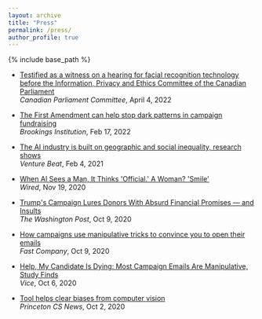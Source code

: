 ```yaml
---
layout: archive
title: "Press"
permalink: /press/
author_profile: true
---
```


{% include base_path %}

- <span style="color:CornflowerBlue">[Testified as a witness on a hearing for facial recognition technology before the Information, Privacy and Ethics Committee of the Canadian Parliament](https://www.ourcommons.ca/DocumentViewer/en/44-1/ETHI/meeting-15/notice)</span>  
	*Canadian Parliament Committee*, April 4, 2022

- <span style="color:CornflowerBlue">[The First Amendment can help stop dark patterns in campaign fundraising](https://www.brookings.edu/blog/techtank/2022/02/17/the-first-amendment-can-help-stop-dark-patterns-in-campaign-fundraising/)</span>  
	*Brookings Institution*, Feb 17, 2022

- <span style="color:CornflowerBlue">[The AI industry is built on geographic and social inequality, research shows](https://venturebeat.com/2021/02/04/the-ai-industry-is-built-on-geographic-and-social-inequality-research-shows/)</span>  
	*Venture Beat*, Feb 4, 2021

- <span style="color:CornflowerBlue">[When AI Sees a Man, It Thinks 'Official.' A Woman? 'Smile'](https://www.wired.com/story/ai-sees-man-thinks-official-woman-smile/)</span>  
	*Wired*, Nov 19, 2020

- <span style="color:CornflowerBlue">[Trump's Campaign Lures Donors With Absurd Financial Promises — and Insults](https://www.washingtonpost.com/outlook/trumps-campaign-lures-donors-with-absurd-financial-promises--and-insults/2020/10/09/ff3ea62c-08ef-11eb-9be6-cf25fb429f1a_story.html)</span>  
	*The Washington Post*, Oct 9, 2020

- <span style="color:CornflowerBlue">[How campaigns use manipulative tricks to convince you to open their emails](https://www.fastcompany.com/90560428/political-emails-trump-dark-patterns)</span>  
	*Fast Company*, Oct 9, 2020

- <span style="color:CornflowerBlue">[Help, My Candidate Is Dying: Most Campaign Emails Are Manipulative, Study Finds](https://www.vice.com/en/article/k7qm9y/campaign-political-emails-study-princeton-university)</span>  
	*Vice*, Oct 6, 2020

- <span style="color:CornflowerBlue">[Tool helps clear biases from computer vision](https://www.cs.princeton.edu/news/tool-helps-clear-biases-computer-vision)</span>  
	*Princeton CS News*, Oct 2, 2020



